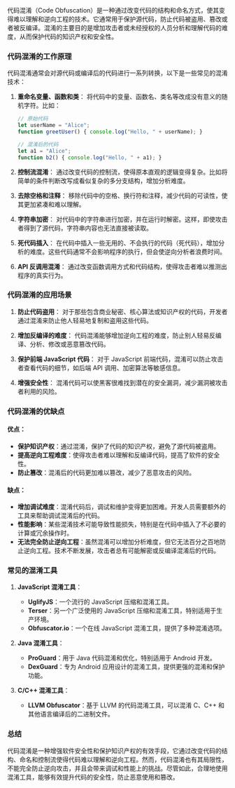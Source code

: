 代码混淆（Code Obfuscation）是一种通过改变代码的结构和命名方式，使其变得难以理解和逆向工程的技术。它通常用于保护源代码，防止代码被盗用、篡改或者被反编译。混淆的主要目的是增加攻击者或未经授权的人员分析和理解代码的难度，从而保护代码的知识产权和安全性。

### 代码混淆的工作原理

代码混淆通常会对源代码或编译后的代码进行一系列转换，以下是一些常见的混淆技术：

1. **重命名变量、函数和类**：
   将代码中的变量、函数名、类名等改成没有意义的随机字符。比如：
   ```javascript
   // 原始代码
   let userName = "Alice";
   function greetUser() { console.log("Hello, " + userName); }
   
   // 混淆后的代码
   let a1 = "Alice";
   function b2() { console.log("Hello, " + a1); }
   ```

2. **控制流混淆**：
   通过改变代码的控制流，使得原本直观的逻辑变得复杂。比如将简单的条件判断改写成看似复杂的多分支结构，增加分析难度。

3. **去除空格和注释**：
   移除代码中的空格、换行符和注释，减少代码的可读性，使其更加紧凑和难以理解。

4. **字符串加密**：
   对代码中的字符串进行加密，并在运行时解密。这样，即使攻击者得到了源代码，字符串内容也无法直接被读取。

5. **死代码插入**：
   在代码中插入一些无用的、不会执行的代码（死代码），增加分析的难度。这些代码通常不会影响程序的执行，但会使逆向分析者浪费时间。

6. **API 反调用混淆**：
   通过改变函数调用方式和代码结构，使得攻击者难以推测出程序的真实行为。

### 代码混淆的应用场景

1. **防止代码盗用**：
   对于那些包含商业秘密、核心算法或知识产权的代码，开发者通过混淆来防止他人轻易地复制和盗用这些代码。

2. **增加反编译的难度**：
   代码混淆能够增加逆向工程的难度，防止别人轻易反编译、分析、修改或恶意篡改代码。

3. **保护前端 JavaScript 代码**：
   对于 JavaScript 前端代码，混淆可以防止攻击者查看代码的细节，如后端 API 调用、加密算法等敏感信息。

4. **增强安全性**：
   混淆代码可以使黑客很难找到潜在的安全漏洞，减少漏洞被攻击者利用的风险。

### 代码混淆的优缺点

#### 优点：
- **保护知识产权**：通过混淆，保护了代码的知识产权，避免了源代码被盗用。
- **提高逆向工程难度**：使得攻击者难以理解和反编译代码，提高了软件的安全性。
- **防止篡改**：混淆后的代码更加难以篡改，减少了恶意攻击的风险。

#### 缺点：
- **增加调试难度**：混淆代码后，调试和维护变得更加困难。开发人员需要额外的工具来帮助调试混淆后的代码。
- **性能影响**：某些混淆技术可能导致性能损失，特别是在代码中插入了不必要的计算或冗余操作时。
- **无法完全防止逆向工程**：虽然混淆可以增加分析难度，但它无法百分之百地防止逆向工程。技术不断发展，攻击者总有可能解密或反编译混淆后的代码。

### 常见的混淆工具

1. **JavaScript 混淆工具**：
   - **UglifyJS**：一个流行的 JavaScript 压缩和混淆工具。
   - **Terser**：另一个广泛使用的 JavaScript 压缩和混淆工具，特别适用于生产环境。
   - **Obfuscator.io**：一个在线 JavaScript 混淆工具，提供了多种混淆选项。

2. **Java 混淆工具**：
   - **ProGuard**：用于 Java 代码混淆和优化，特别适用于 Android 开发。
   - **DexGuard**：专为 Android 应用设计的混淆工具，提供更强的混淆和保护功能。

3. **C/C++ 混淆工具**：
   - **LLVM Obfuscator**：基于 LLVM 的代码混淆工具，可以混淆 C、C++ 和其他语言编译后的二进制文件。

### 总结

代码混淆是一种增强软件安全性和保护知识产权的有效手段，它通过改变代码的结构、命名和控制流使得代码难以理解和逆向工程。然而，代码混淆也有其局限性，不能完全防止逆向攻击，并且会带来调试和性能上的挑战。尽管如此，合理地使用混淆工具，能够有效提升代码的安全性，防止恶意使用和篡改。
